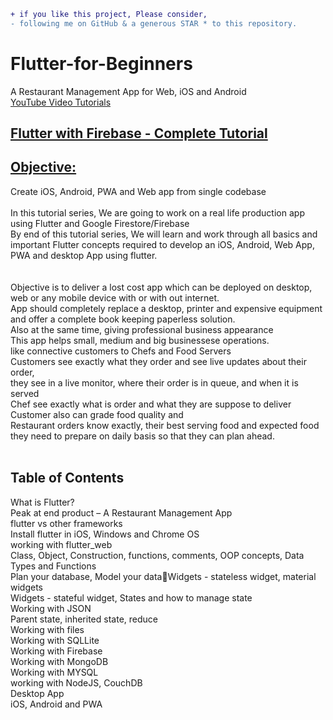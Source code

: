 ```diff
+ if you like this project, Please consider,
- following me on GitHub & a generous STAR * to this repository.
```

# Flutter-for-Beginners
A Restaurant Management App for Web, iOS and Android
<br><a href="https://www.youtube.com/playlist?list=PLp0TENYyY8lGaU3m8GaO4hW19SJR5tjlT" target="_blank">YouTube Video Tutorials</a><br>
<h2><u>Flutter with Firebase - Complete Tutorial</u></h2>
<h2><u>Objective:</u></h2> Create iOS, Android, PWA and Web app from single codebase<br><br>
In this tutorial series, We are going to work on a real life production app using Flutter and Google Firestore/Firebase
<br/>
By end of this tutorial series, We will learn and work through all basics and important Flutter concepts required to develop an iOS, Android, Web App, PWA and desktop App using flutter.
<br/><br><br>
Objective is to deliver a lost cost app which can be deployed on desktop, web or any mobile device with or with out internet.
<br/>
App should completely replace a desktop, printer and expensive equipment and offer a complete book keeping paperless solution.
<br/>
Also at the same time, giving professional business appearance
<br/>
This app helps small, medium and big businessese operations.
<br/>
like connective customers to Chefs and Food Servers
<br/>
Customers see exactly what they order and see live updates about their order,
<br/>
they see in a live monitor, where their order is in queue, and when it is served
<br/>
Chef see exactly what is order and what they are suppose to deliver
<br/>
Customer also can grade food quality and
<br/>
Restaurant orders know exactly, their best serving food and expected food they need to prepare on daily basis so that they can plan ahead.<br/>
<br/>

<h2>Table of Contents</h2>

What is Flutter?<br/>
Peak at end product – A Restaurant Management App<br/>
flutter vs other frameworks<br/>
Install flutter in iOS, Windows and Chrome OS<br/>
working with flutter_web<br/>
Class, Object, Construction, functions, comments, OOP concepts, Data Types and Functions<br/>
Plan your database, Model your dataWidgets - stateless widget, material widgets<br/>
Widgets - stateful widget, States and how to manage state<br/>
Working with JSON<br/>
Parent state, inherited state, reduce<br/>
Working with files <br/>
Working with SQLLite<br/>
Working with Firebase<br/>
Working with MongoDB<br/>
Working with MYSQL<br/>
working with NodeJS, CouchDB<br/>
Desktop App<br/>
iOS, Android and PWA<br/>
